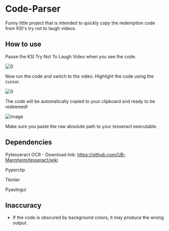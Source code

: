 # Code-Parser
Funny little project that is intended to quickly copy the redemption code from KSI's try not to laugh videos.

## How to use

Pause the KSI Try Not To Laugh Video when you see the code.

![0](https://user-images.githubusercontent.com/74515743/180243333-f7b89f19-ec80-4b65-a493-5fc406b7926d.png)

Now run the code and switch to the video. Highlight the code using the cursor. 

![0](https://user-images.githubusercontent.com/74515743/180243727-53d15394-5b09-494b-bfd0-b22f97f31c08.jpg)

The code will be automatically copied to your clipboard and ready to be redeemed! 

![image](https://user-images.githubusercontent.com/74515743/180243898-93379a44-359d-4676-9d38-1b121c45d42f.png)

Make sure you paste the raw absolute path to your tesseract executable. 

## Dependencies

Pytesseract OCR - Download link: https://github.com/UB-Mannheim/tesseract/wiki

Pyperclip

Tkinter

Pyautogui

## Inaccuracy

- If the code is obscured by background colors, it may produce the wrong output. 


